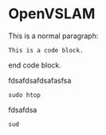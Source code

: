 OpenVSLAM
=============
 This is a normal paragraph:

    This is a code block.
    
end code block.


fdsafdsafdsafasfsa

    sudo htop


fdsafdsa

    sud
